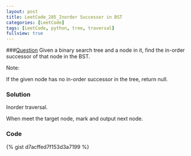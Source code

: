 ```yaml
---
layout: post
title: LeetCode_285_Inorder Successor in BST
categories: [LeetCode]
tags: [LeetCode, python, tree, traversal]
fullview: true
---
```

###[Question](https://leetcode.com/problems/inorder-successor-in-bst/)
Given a binary search tree and a node in it, find the in-order successor of that node in the BST.

Note: 

If the given node has no in-order successor in the tree, return null.

### Solution
Inorder traversal.

When meet the target node, mark and output next node.
           
### Code

{% gist d7acffed7f153d3a7199 %}               